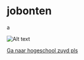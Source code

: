 # jobonten
a

![Alt text](https://i.kym-cdn.com/photos/images/newsfeed/001/741/230/b06.jpg "Een afbeelding van mijzelf")

[Ga naar hogeschool zuyd pls](https://www.zuyd.nl/)



